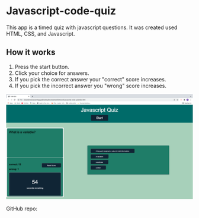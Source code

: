 # Javascript-code-quiz
This app is a timed quiz with javascript questions. It was created used HTML, CSS, and Javascript.

## How it works  
1. Press the start button.  
2. Click your choice for answers.
3. If you pick the correct answer your "correct" score increases.  
4. If you pick the incorrect answer you "wrong" score increases. 

![screenshot of javascript code quiz](assets/quizscreenshot.png)  

GitHub repo: 
